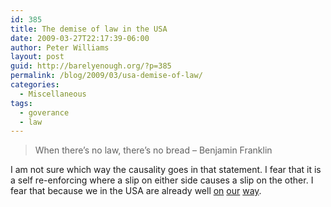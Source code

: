 ```yaml
---
id: 385
title: The demise of law in the USA
date: 2009-03-27T22:17:39-06:00
author: Peter Williams
layout: post
guid: http://barelyenough.org/?p=385
permalink: /blog/2009/03/usa-demise-of-law/
categories:
  - Miscellaneous
tags:
  - goverance
  - law
---
```

> When there&#8217;s no law, there&#8217;s no bread &#8211; Benjamin Franklin

I am not sure which way the causality goes in that statement. I fear that it is a self re-enforcing where a slip on either side causes a slip on the other. I fear that because we in the USA are already well [on](http://www.salon.com/opinion/greenwald/2009/03/26/comparisions/index.html) [our](http://www.pbs.org/moyers/journal/03272009/profile.html) [way](http://www.salon.com/opinion/greenwald/2009/03/27/britain/index.html).